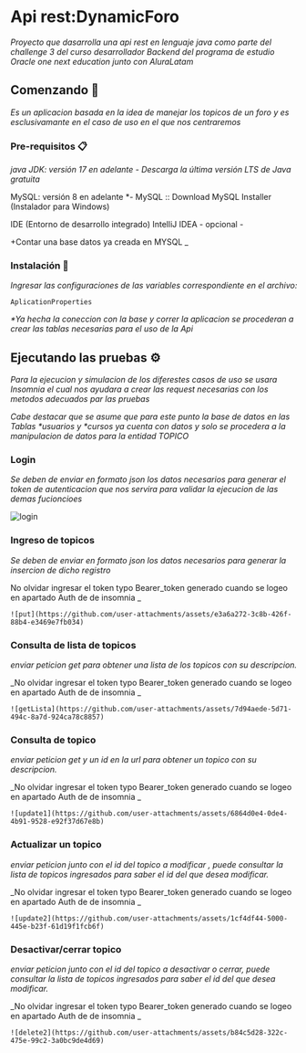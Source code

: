 # Api rest:DynamicForo


_Proyecto que dasarrolla una api rest en lenguaje java como parte del challenge 3 del curso desarrollador Backend del programa de estudio Oracle one next education junto con AluraLatam_

## Comenzando 🚀

_Es un aplicacion basada en la idea de manejar los topicos de un foro y es esclusivamante en el caso de uso en el que nos centraremos_


### Pre-requisitos 📋

_java JDK: versión 17 en adelante - 
Descarga la última versión LTS de Java gratuita_

MySQL: versión 8 en adelante *- MySQL :: Download MySQL Installer (Instalador para Windows)

IDE (Entorno de desarrollo integrado) IntelliJ IDEA - opcional -


+Contar una base datos ya creada en  MYSQL _



### Instalación 🔧
_Ingresar las configuraciones de las variables correspondiente en el archivo:_
```
AplicationProperties
```
_*Ya hecha la coneccion con la base y correr la aplicacion se procederan a crear las tablas necesarias para el uso de la Api_


## Ejecutando las pruebas ⚙️

_Para la ejecucion y simulacion de los diferestes casos de uso se usara Insomnia el cual nos ayudara a crear las request necesarias con los metodos adecuados par las pruebas_

_Cabe destacar que se asume que para este punto la base de datos en las Tablas *usuarios y *cursos ya cuenta con datos y solo se procedera a la manipulacion de datos para la entidad TOPICO_

### Login

_Se deben de enviar en formato json los datos necesarios para generar el token de autenticacion que nos servira para validar la ejecucion de las demas fucioncioes_

![login](https://github.com/user-attachments/assets/619b6826-de78-4061-a45e-d3935ffb0104)
### Ingreso de topicos
_Se deben de enviar en formato json los datos necesarios para generar la insercion de dicho registro_

No olvidar ingresar el token typo Bearer_token generado cuando se logeo en apartado Auth de de insomnia _
```
![put](https://github.com/user-attachments/assets/e3a6a272-3c8b-426f-88b4-e3469e7fb034)

```
### Consulta de lista de topicos
_enviar peticion get para obtener una lista de los topicos con su descripcion._

_No olvidar ingresar el token typo Bearer_token generado cuando se logeo en apartado Auth de de insomnia _
```
![getLista](https://github.com/user-attachments/assets/7d94aede-5d71-494c-8a7d-924ca78c8857)

```
### Consulta de topico
_enviar peticion get  y un id en la url para obtener un topico con su descripcion._

_No olvidar ingresar el token typo Bearer_token generado cuando se logeo en apartado Auth de de insomnia _
```
![update1](https://github.com/user-attachments/assets/6864d0e4-0de4-4b91-9528-e92f37d67e8b)

```

### Actualizar un topico
_enviar peticion junto con el id del topico a modificar , puede consultar la lista de topicos ingresados para saber el id del que desea modificar._

_No olvidar ingresar el token typo Bearer_token generado cuando se logeo en apartado Auth de de insomnia _
```
![update2](https://github.com/user-attachments/assets/1cf4df44-5000-445e-b23f-61d19f1fcb6f)

```
### Desactivar/cerrar topico
_enviar peticion junto con el id del topico a desactivar o cerrar, puede consultar la lista de topicos ingresados para saber el id del que desea modificar._

_No olvidar ingresar el token typo Bearer_token generado cuando se logeo en apartado Auth de de insomnia _
```
![delete2](https://github.com/user-attachments/assets/b84c5d28-322c-475e-99c2-3a0bc9de4d69)

```
